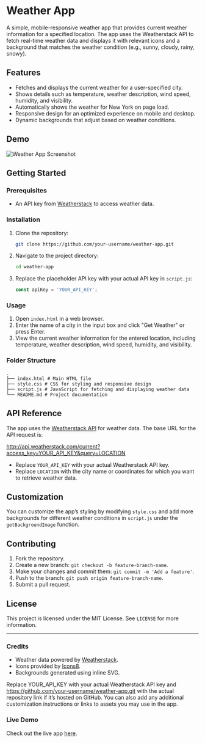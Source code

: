 # Weather App

A simple, mobile-responsive weather app that provides current weather information for a specified location. The app uses the Weatherstack API to fetch real-time weather data and displays it with relevant icons and a background that matches the weather condition (e.g., sunny, cloudy, rainy, snowy).

## Features

- Fetches and displays the current weather for a user-specified city.
- Shows details such as temperature, weather description, wind speed, humidity, and visibility.
- Automatically shows the weather for New York on page load.
- Responsive design for an optimized experience on mobile and desktop.
- Dynamic backgrounds that adjust based on weather conditions.

## Demo

![Weather App Screenshot](path/to/your/screenshot.png)

## Getting Started

### Prerequisites

- An API key from [Weatherstack](https://weatherstack.com/) to access weather data.

### Installation

1. Clone the repository:
    ```bash
    git clone https://github.com/your-username/weather-app.git
    ```
2. Navigate to the project directory:
    ```bash
    cd weather-app
    ```
3. Replace the placeholder API key with your actual API key in `script.js`:
    ```javascript
    const apiKey = 'YOUR_API_KEY';
    ```

### Usage

1. Open `index.html` in a web browser.
2. Enter the name of a city in the input box and click "Get Weather" or press Enter.
3. View the current weather information for the entered location, including temperature, weather description, wind speed, humidity, and visibility.

### Folder Structure

```
.
├── index.html # Main HTML file 
├── style.css # CSS for styling and responsive design 
├── script.js # JavaScript for fetching and displaying weather data 
└── README.md # Project documentation
```

## API Reference

The app uses the [Weatherstack API](https://weatherstack.com/documentation) for weather data. The base URL for the API request is:

http://api.weatherstack.com/current?access_key=YOUR_API_KEY&query=LOCATION

- Replace `YOUR_API_KEY` with your actual Weatherstack API key.
- Replace `LOCATION` with the city name or coordinates for which you want to retrieve weather data.

## Customization

You can customize the app’s styling by modifying `style.css` and add more backgrounds for different weather conditions in `script.js` under the `getBackgroundImage` function.

## Contributing

1. Fork the repository.
2. Create a new branch: `git checkout -b feature-branch-name`.
3. Make your changes and commit them: `git commit -m 'Add a feature'`.
4. Push to the branch: `git push origin feature-branch-name`.
5. Submit a pull request.

## License

This project is licensed under the MIT License. See `LICENSE` for more information.

---

### Credits

- Weather data powered by [Weatherstack](https://weatherstack.com/).
- Icons provided by [Icons8](https://icons8.com/).
- Backgrounds generated using inline SVG.

Replace YOUR_API_KEY with your actual Weatherstack API key and https://github.com/your-username/weather-app.git with the actual repository link if it’s hosted on GitHub. You can also add any additional customization instructions or links to assets you may use in the app.

### Live Demo

Check out the live app [here](https://weather-app-by-hussain.netlify.app/).
